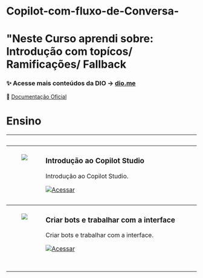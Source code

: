 # Copilot-com-fluxo-de-Conversa-


# "Neste Curso aprendi sobre: Introdução com topícos/ Ramificações/ Fallback
### ✨ Acesse mais conteúdos da DIO → [dio.me](https://dio.me)

📖 [Documentação Oficial](https://docs.github.com/pt)

# Ensino

<table>
	<thead>
		<tr>
			<th colspan="2" width="2000">&nbsp;</th>
		</tr>
	</thead>
	<tbody>
		<tr>
			<td align="center" valign="top" width="80"><br />
			<a href="https://www.youtube.com/watch?v=YHkkcZxiXYM">
      <img src="./.github/assets/icons/video.png" />
      </a>
      </td>
			<td valign="top">
			<h3>Introdução ao Copilot Studio</h3>
			<p> Introdução ao Copilot Studio.</p>
			<a href="https://www.youtube.com/watch?v=YHkkcZxiXYM">
 			 	<img src="https://img.shields.io/badge/Ver%20Aula-E94D5F?style=for-the-badge" alt="Acessar">
			</a>
			</td>
		</tr>
		<tr>
			<td align="center" valign="top" width="80"><br />
   <tbody>
		<tr>
			<td align="center" valign="top" width="80"><br />
			<a href="https://www.youtube.com/watch?v=SxAewspzEOE">
      <img src="./.github/assets/icons/video.png" />
      </a>
      </td>
			<td valign="top">
			<h3>Criar bots e trabalhar com a interface</h3>
			<p> Criar bots e trabalhar com a interface.</p>
			<a href="https://www.youtube.com/watch?v=SxAewspzEOE">
 			 	<img src="https://img.shields.io/badge/Ver%20Aula-E94D5F?style=for-the-badge" alt="Acessar">
			</a>
			</td>
		</tr>
		<tr>
			<td align="center" valign="top" width="80"><br />

 <img src=" " />
 <img src=" " />
   

